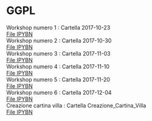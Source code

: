 # GGPL

Workshop numero 1 : Cartella 2017-10-23 <br/>
                   <a href="https://github.com/serenabencivenga/GGPL/blob/master/2017-10-23/Workshop_01.ipynb"> File IPYBN </a> <br />
Workshop numero 2 : Cartella 2017-10-30 <br/>
                   <a href="https://github.com/serenabencivenga/GGPL/blob/master/2017-10-30/Workshop_02.ipynb"> File IPYBN</a><br />
Workshop numero 3 : Cartella 2017-11-03  <br/>
                   <a href="https://github.com/serenabencivenga/GGPL/blob/master/2017-11-3/Workshop_03.ipynb"> File IPYBN</a><br />
Workshop numero 4 : Cartella 2017-11-10 <br/>
                   <a href="https://github.com/serenabencivenga/GGPL/blob/master/2017-11-10/Workshop_04.ipynb"> File IPYBN</a><br />
Workshop numero 5 : Cartella 2017-11-20 <br/>
                   <a href="https://github.com/serenabencivenga/GGPL/tree/master/2017-11-20"> File IPYBN</a><br />
Workshop numero 6 : Cartella 2017-12-04 <br/>
                   <a href="https://github.com/serenabencivenga/GGPL/blob/master/2017-12-04/Workshop06.ipynb"> File IPYBN</a><br />
Creazione cartina villa : Cartella Creazione_Cartina_Villa <br/>
                   <a href="https://github.com/serenabencivenga/GGPL/blob/master/Creazione_Cartina_Villa/Sviluppo_Cartina_2D.ipynb"> File IPYBN</a><br />

